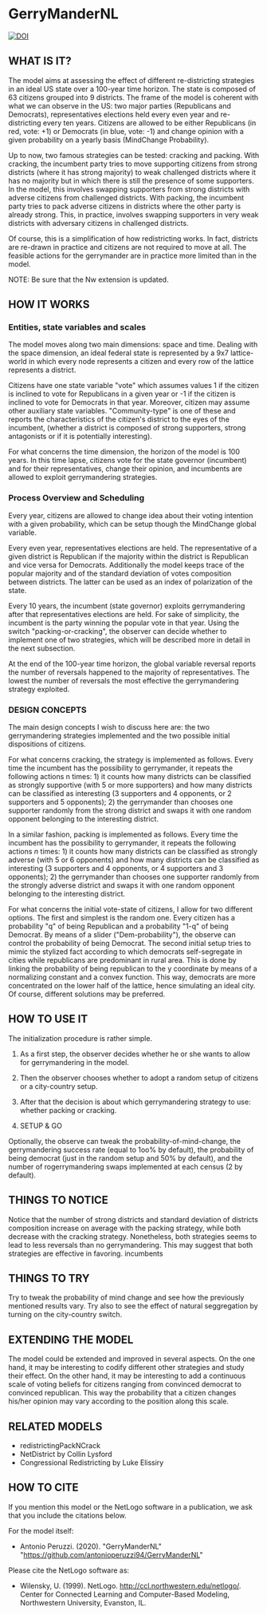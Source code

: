 # GerryManderNL
[![DOI](https://zenodo.org/badge/309109693.svg)](https://zenodo.org/badge/latestdoi/309109693)


## WHAT IS IT?

The model aims at assessing the effect of different re-districting strategies in an ideal US state over a 100-year time horizon. The state is composed of 63 citizens grouped into 9 districts. The frame of the model is coherent with what we can observe in the US: two major parties (Republicans and Democrats), representatives elections held every even year and re-districting every ten years. Citizens are allowed to be either Republicans (in red, vote: +1) or Democrats (in blue, vote: -1) and change opinion with a given probability on a yearly basis (MindChange Probability).

Up to now, two famous strategies can be tested: cracking and packing. With cracking, the incumbent party tries to move supporting citizens from strong districts (where it has strong majority) to weak challenged districts where it has no majority but in which there is still the presence of some supporters. In the model, this involves swapping supporters from strong districts with adverse citizens from challenged districts. With packing, the incumbent party tries to pack adverse citizens in districts where the other party is already strong. This, in practice, involves swapping supporters in very weak districts with adversary citizens in challenged districts.

Of course, this is a simplification of how redistricting works. In fact, districts are re-drawn in practice and citizens are not required to move at all. The feasible actions for the gerrymander are in practice more limited than in the model.


NOTE: Be sure that the Nw extension is updated.
## HOW IT WORKS

### Entities, state variables and scales

The model moves along two main dimensions: space and time. Dealing with the space dimension, an ideal federal state is represented by a 9x7 lattice-world in which every node represents a citizen and every row of the lattice represents a district.

Citizens have one state variable "vote" which assumes values 1 if the citizen is inclined to vote for Republicans in a given year or -1  if the citizen is inclined to vote for Democrats in that year.
Moreover, citizen may assume other auxiliary state variables. "Community-type" is one of these and reports the characteristics of the citizen's district to the eyes of the incumbent, (whether a district is composed of strong supporters, strong antagonists or if it is potentially interesting).

For what concerns the time dimension, the horizon of the model is 100 years. In this time lapse, citizens vote for the state governor (incumbent) and for their representatives, change their opinion, and incumbents are allowed to exploit gerrymandering strategies.


### Process Overview and Scheduling
Every year, citizens are allowed to change idea about their voting intention with a given probability, which can be setup though the MindChange global variable. 

Every even year, representatives elections are held. The representative of a given district is Republican if the majority within the district is Republican and vice versa for Democrats. Additionally the model keeps trace of the popular majority and of the standard deviation of votes composition between districts. The latter can be used as an index of polarization of the state.

Every 10 years, the incumbent (state governor) exploits gerrymandering after that representatives elections are held. For sake of simplicity, the incumbent is the party winning the popular vote in that year. Using the switch "packing-or-cracking", the observer can decide whether to implement one of two strategies, which will be described more in detail in the next subsection.

At the end of the 100-year time horizon, the global variable reversal reports the number of reversals happened to the majority of representatives. The lowest the number of reversals the most effective the gerrymandering strategy exploited.

### DESIGN CONCEPTS

The main design concepts I wish to discuss here are: the two gerrymandering strategies implemented and the two possible initial dispositions of citizens.

For what concerns cracking, the strategy is implemented as follows. Every time the incumbent has the possibility to gerrymander, it repeats the following actions n times: 1) it counts how many districts can be classified as strongly supportive (with 5 or more supporters) and how many districts can be classified as interesting (3 supporters and 4 opponents, or 2 supporters and 5 opponents); 2) the gerrymander than chooses one supporter randomly from the strong district and swaps it with one random opponent belonging to the interesting district.

In a similar fashion, packing is implemented as follows. Every time the incumbent has the possibility to gerrymander, it repeats the following actions $n$ times: 1) it counts how many districts can be classified as strongly adverse (with 5 or 6 opponents) and how many districts can be classified as interesting (3 supporters and 4 opponents, or 4 supporters and 3 opponents); 2) the gerrymander than chooses one supporter randomly from the strongly adverse district and swaps it with one random opponent belonging to the interesting district.

For what concerns the initial vote-state of citizens, I allow for two different options. The first and simplest is the random one. Every citizen has a probability "q" of being Republican and a probability "1-q" of being Democrat. By means of a slider ("Dem-probability"), the observe can control the probability of being Democrat. The second initial setup tries to mimic the stylized fact according to which democrats self-segregate in cities while republicans are predominant in rural area. This is done by linking the probability of being republican  to the y coordinate by means of a normalizing constant and a convex function. This way, democrats are more concentrated on the lower half of the lattice, hence simulating an ideal city. Of course, different solutions may be preferred.


## HOW TO USE IT

The initialization procedure is rather simple. 

1) As a first step, the observer decides whether he or she wants to allow for gerrymandering in the model. 

2) Then the observer chooses whether to adopt a random setup of citizens or a city-country setup. 

3) After that the decision is about which gerrymandering strategy to use: whether packing or cracking. 

4) SETUP & GO

Optionally, the observe can tweak the probability-of-mind-change, the gerrymandering  success rate (equal to 1oo% by default), the probability of being democrat (just in the random setup and 50% by default), and the number of rogerrymandering swaps implemented at each census (2 by default).


## THINGS TO NOTICE
Notice that the number of strong districts and standard deviation of districts composition increase on average with the packing strategy, while both decrease with the cracking strategy. Nonetheless, both strategies seems to lead to less reversals than no gerrymandering. This may suggest that both strategies are effective in favoring. incumbents

## THINGS TO TRY
Try to tweak the probability of mind change and see how the previously mentioned results vary. Try also to see the effect of natural seggregation by turning on the city-country switch.

## EXTENDING THE MODEL

The model could be extended and improved in several aspects. On the one hand, it may be interesting to codify different other strategies and study their effect. On the other hand, it may be interesting to add a continuous scale of voting beliefs for citizens ranging from convinced democrat to convinced republican. This way the probability that a citizen changes his/her opinion may vary according to the position along this scale.


## RELATED MODELS

* redistrictingPackNCrack
* NetDistrict by Collin Lysford
* Congressional Redistricting by Luke Elissiry 

## HOW TO CITE

If you mention this model or the NetLogo software in a publication, we ask that you include the citations below.

For the model itself:

* Antonio Peruzzi. (2020).  "GerryManderNL" "https://github.com/antonioperuzzi94/GerryManderNL"

Please cite the NetLogo software as:

* Wilensky, U. (1999). NetLogo. http://ccl.northwestern.edu/netlogo/. Center for Connected Learning and Computer-Based Modeling, Northwestern University, Evanston, IL.

